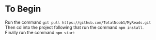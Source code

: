 # To Begin

Run the command ```git pull https://github.com/TotalNoob1/MyReads.git```
Then cd into the project following that run the command ```npm install```.
Finally run the command ```npm start```

